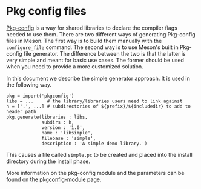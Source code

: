 # Pkg config files

[Pkg-config](https://en.wikipedia.org/wiki/Pkg-config) is a way for
shared libraries to declare the compiler flags needed to use them.
There are two different ways of generating Pkg-config files in Meson.
The first way is to build them manually with the `configure_file`
command. The second way is to use Meson's built in Pkg-config file
generator. The difference between the two is that the latter is very
simple and meant for basic use cases. The former should be used when
you need to provide a more customized solution.

In this document we describe the simple generator approach. It is used in the following way.

```meson
pkg = import('pkgconfig')
libs = ...     # the library/libraries users need to link against
h = ['.', ...] # subdirectories of ${prefix}/${includedir} to add to header path
pkg.generate(libraries : libs,
             subdirs : h,
             version : '1.0',
             name : 'libsimple',
             filebase : 'simple',
             description : 'A simple demo library.')
```

This causes a file called `simple.pc` to be created and placed into
the install directory during the install phase.

More information on the pkg-config module and the parameters can be
found on the [pkgconfig-module](Pkgconfig-module.md) page.

